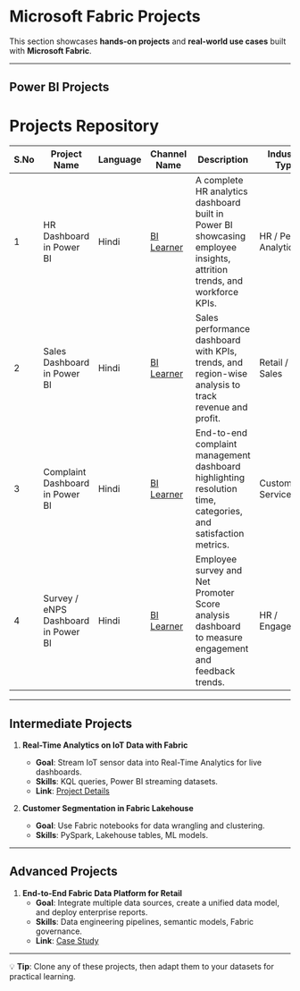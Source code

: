 # Microsoft Fabric Projects

This section showcases **hands-on projects** and **real-world use cases** built with **Microsoft Fabric**.

---

## Power BI Projects
# Projects Repository

| S.No | Project Name                | Language | Channel Name                           | Description                                                                                           | Industry Type    | Technologies Used              | Level        | Video Link |
|------|------------------------------|----------|----------------------------------------|-------------------------------------------------------------------------------------------------------|------------------|--------------------------------|--------------|------------|
| 1    | HR Dashboard in Power BI     | Hindi  | [BI Learner](https://www.youtube.com/@bilearner) | A complete HR analytics dashboard built in Power BI showcasing employee insights, attrition trends, and workforce KPIs. | HR / People Analytics | Power BI, SQL               | Intermediate | [Watch Here](https://youtu.be/30mPtIjYZ8I) |
| 2    | Sales Dashboard in Power BI  | Hindi  | [BI Learner](https://www.youtube.com/@bilearner) | Sales performance dashboard with KPIs, trends, and region-wise analysis to track revenue and profit.  | Retail / Sales   | Power BI, SQL             | Intermediate | [Watch Here](https://youtu.be/FopHEXtaZ-g) |
| 3    | Complaint Dashboard in Power BI | Hindi  | [BI Learner](https://www.youtube.com/@bilearner) | End-to-end complaint management dashboard highlighting resolution time, categories, and satisfaction metrics. | Customer Service | Power BI, Excel   | Intermediate     | [Watch Here](https://youtu.be/Q4jGyPu2IW8) |
| 4    | Survey / eNPS Dashboard in Power BI | Hindi  | [BI Learner](https://www.youtube.com/@bilearner) | Employee survey and Net Promoter Score analysis dashboard to measure engagement and feedback trends. | HR / Engagement  | Power BI, DAX, Excel           | Intermediate | [Watch Here](https://youtu.be/sN11I5PQVwM) |

---

## Intermediate Projects
1. **Real-Time Analytics on IoT Data with Fabric**  
   - **Goal**: Stream IoT sensor data into Real-Time Analytics for live dashboards.  
   - **Skills**: KQL queries, Power BI streaming datasets.  
   - **Link**: [Project Details](https://github.com/example/fabric-iot-analytics)

2. **Customer Segmentation in Fabric Lakehouse**  
   - **Goal**: Use Fabric notebooks for data wrangling and clustering.  
   - **Skills**: PySpark, Lakehouse tables, ML models.

---

## Advanced Projects
1. **End-to-End Fabric Data Platform for Retail**  
   - **Goal**: Integrate multiple data sources, create a unified data model, and deploy enterprise reports.  
   - **Skills**: Data engineering pipelines, semantic models, Fabric governance.  
   - **Link**: [Case Study](https://github.com/example/fabric-retail-platform)

---

💡 **Tip**: Clone any of these projects, then adapt them to your datasets for practical learning.
